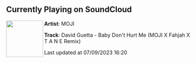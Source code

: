 ## Currently Playing on SoundCloud

[<img align="left" width="100" src="https://i1.sndcdn.com/artworks-652ToPNhFfxhykY7-HGSqZA-t500x500.jpg">](https://soundcloud.com/wearemoji/david-guetta-baby-dont-hurt-me-mojii-x-fahjah-x-t-a-n-e-remix)

**Artist**: MOJI 

**Track**: David Guetta - Baby Don't Hurt Me (MOJI X Fahjah X T A N E Remix)

Last updated at 07/09/2023 16:20
